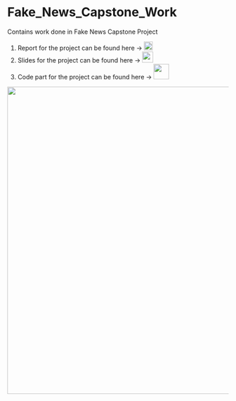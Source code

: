 # Fake_News_Capstone_Work
Contains work done in Fake News Capstone Project

1. Report for the project can be found here -> <a href = "https://github.com/singh-l/Fake_News_Capstone_Work/blob/master/TO%20SUBMIT/21_report.pdf"> <img src="https://www.seekpng.com/png/small/208-2088541_source-dataondemand-fr-report-project-icon-report-icon.png" width="20"></a> 
2. Slides for the project can be found here -> <a href = "https://github.com/singh-l/Fake_News_Capstone_Work/blob/master/TO%20SUBMIT/21_ppt.pdf"> <img src="https://blogs.shu.ac.uk/shutel/files/2014/08/GSlides.png" width="25"></a> 
3. Code part for the project can be found here -> <a href = "https://github.com/singh-l/Fake_News_Capstone_Work/tree/master/fake-news-detection"> <img src="https://retail.newhorizonsnigeria.com/wp-content/uploads/2014/07/python-language-logo.jpg" width="35"></a> 

<img src="https://scx2.b-cdn.net/gfx/news/2020/5-thepsycholog.jpg" width= "700">
